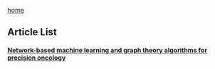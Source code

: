 [home](http://inoue0426.me/) 

## Article List
#### [Network-based machine learning and graph theory algorithms for precision oncology](http://inoue0426.me/precision-oncology) 
